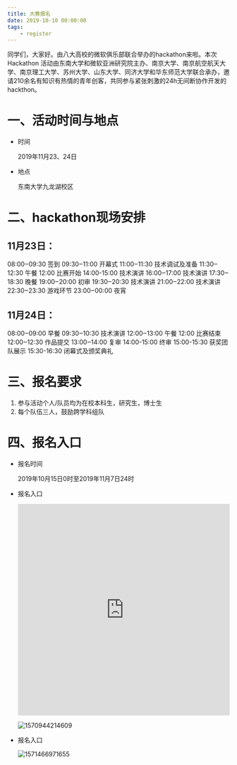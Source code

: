 ```yaml
---
title: 大赛报名
date: 2019-10-10 00:00:00
tags:
	- register
---
```

同学们，大家好。由八大高校的微软俱乐部联合举办的hackathon来啦。本次 Hackathon 活动由东南大学和微软亚洲研究院主办、南京大学、南京航空航天大学、南京理工大学、苏州大学、山东大学、同济大学和华东师范大学联合承办，邀请210余名有知识有热情的青年创客，共同参与紧张刺激的24h无间断协作开发的hackthon。

# 一、活动时间与地点

- 时间

  2019年11月23、24日

- 地点

  东南大学九龙湖校区

# 二、hackathon现场安排

## 11月23日：

08:00‒09:30 签到
09:30‒11:00 开幕式
11:00‒11:30 技术调试及准备
11:30‒12:30 午餐
12:00 比赛开始
14:00-15:00 技术演讲
16:00‒17:00 技术演讲
17:30‒18:30 晚餐
19:00‒20:00 初审
19:30‒20:30 技术演讲
21:00‒22:00 技术演讲
22:30‒23:30 游戏环节
23:00‒00:00 夜宵

## 11月24日：

08:00‒09:00 早餐
09:30‒10:30 技术演讲
12:00‒13:00 午餐
12:00 比赛结束
12:00‒12:30 作品提交
13:00‒14:00 复审
14:00-15:00 终审
15:00-15:30 获奖团队展示
15:30-16:30 闭幕式及颁奖典礼

# 三、报名要求

1. 参与活动个人/队员均为在校本科生，研究生，博士生
2. 每个队伍三人，鼓励跨学科组队

# 四、报名入口

* 报名时间

  2019年10月15日0时至2019年11月7日24时

* 报名入口

  <iframe width="640px" height= "480px" src= "https://forms.office.com/Pages/ResponsePage.aspx?id=DQSIkWdsW0yxEjajBLZtrQAAAAAAAAAAAAO__b7VGZhURUJPVVBIQjhVSjFMODA5VVNLUlBXQVkzOC4u&embed=true" frameborder= "0" marginwidth= "0" marginheight= "0" style= "border: none; max-width:100%; max-height:100vh" allowfullscreen webkitallowfullscreen mozallowfullscreen msallowfullscreen> </iframe>

  
  
  
  ![1570944214609](/register/1570944214609.png)
  
* 报名入口

  ![1571466971655](/register/1571466971655.png)